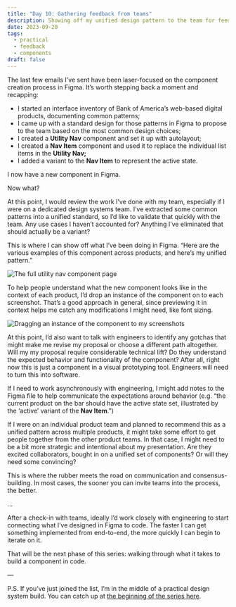 ```yaml
---
title: "Day 10: Gathering feedback from teams"
description: Showing off my unified design pattern to the team for feedback.
date: 2023-09-20
tags:
  - practical
  - feedback
  - components
draft: false
---
```

The last few emails I’ve sent have been laser-focused on the component creation process in Figma. It’s worth stepping back a moment and recapping:

* I started an interface inventory of Bank of America’s web-based digital products, documenting common patterns;
* I came up with a standard design for those patterns in Figma to propose to the team based on the most common design choices;
* I created a **Utility Nav** component and set it up with autolayout;
* I created a **Nav Item** component and used it to replace the individual list items in the **Utility Nav;**
* I added a variant to the **Nav Item** to represent the active state.

I now have a new component in Figma.

Now what?

At this point, I would review the work I’ve done with my team, especially if I were on a dedicated design systems team. I’ve extracted some common patterns into a unified standard, so I’d like to validate that quickly with the team. Any use cases I haven’t accounted for? Anything I’ve eliminated that should actually be a variant?

This is where I can show off what I’ve been doing in Figma. “Here are the various examples of this component across products, and here’s my unified pattern.”

![The full utility nav component page](/assets/i/post-bofa-component-full.png)

To help people understand what the new component looks like in the context of each product, I’d drop an instance of the component on to each screenshot. That’s a good approach in general, since previewing it in context helps me catch any modifications I might need, like font sizing.

![Dragging an instance of the component to my screenshots](/assets/i/post-bofa-drag-instance.gif)

At this point, I’d also want to talk with engineers to identify any gotchas that might make me revise my proposal or choose a different path altogether. Will my my proposal require considerable technical lift? Do they understand the expected behavior and functionality of the component? After all, right now this is just a component in a visual prototyping tool. Engineers will need to turn this into software.

If I need to work asynchronously with engineering, I might add notes to the Figma file to help communicate the expectations around behavior (e.g. “the current product on the bar should have the active state set, illustrated by the ‘active’ variant of the **Nav Item**.”)

If I were on an individual product team and planned to recommend this as a unified pattern across multiple products, it might take some effort to get people together from the other product teams. In that case, I might need to be a bit more strategic and intentional about my presentation. Are they excited collaborators, bought in on a unified set of components? Or will they need some convincing? 

This is where the rubber meets the road on communication and consensus-building. In most cases, the sooner you can invite teams into the process, the better.

…

After a check-in with teams, ideally I’d work closely with engineering to start connecting what I’ve designed in Figma to code. The faster I can get something implemented from end-to-end, the more quickly I can begin to iterate on it.

That will be the next phase of this series: walking through what it takes to build a component in code.

—

P.S. If you’ve just joined the list, I’m in the middle of a practical design system build. You can catch up at [the beginning of the series here](https://practicaldesignsystems.com/daily/let-s-build-a-design-system/).